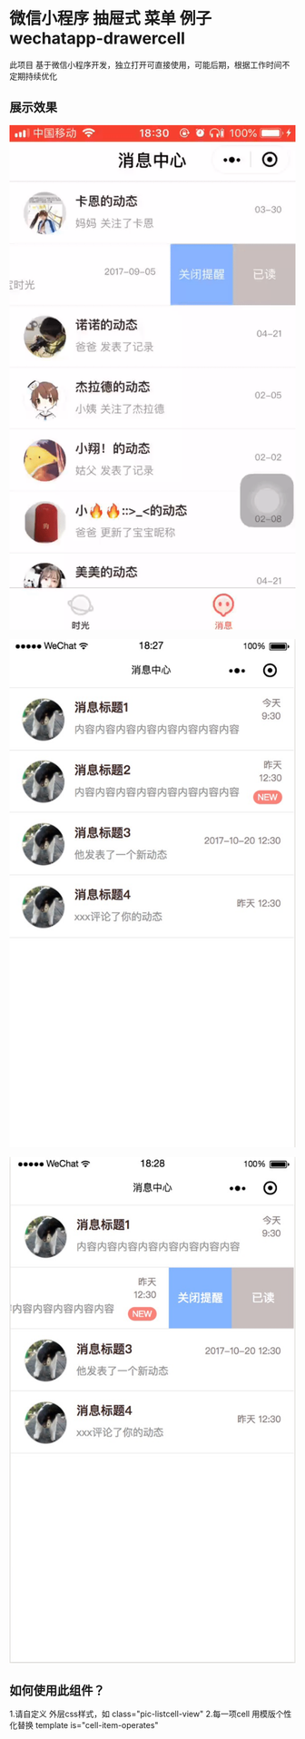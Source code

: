# 微信小程序 抽屉式 菜单 例子 wechatapp-drawercell

此项目 基于微信小程序开发，独立打开可直接使用，可能后期，根据工作时间不定期持续优化


## 展示效果
![image](https://github.com/Penll/preview-img/blob/master/drawer-cell/temp.gif)


![image](https://github.com/Penll/preview-img/blob/master/drawer-cell/1.jpg)


![image](https://github.com/Penll/preview-img/blob/master/drawer-cell/2.jpg)


## 如何使用此组件？
  1.请自定义 外层css样式，如 class="pic-listcell-view"
  2.每一项cell 用模版个性化替换 template is="cell-item-operates"

